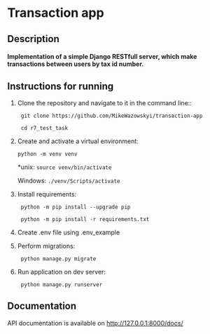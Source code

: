 # Transaction app

## Description

#### Implementation of a simple Django RESTfull server, which make transactions between users by tax id number.

## Instructions for running

1. Clone the repository and navigate to it in the command line::

   ``` git clone https://github.com/MikeWazowskyi/transaction-app```

   ``` cd r7_test_task```

2. Create and activate a virtual environment:

   ```python -m venv venv```

   *unix:
   ```source venv/bin/activate```

   Windows:
   ```./venv/Scripts/activate```

3. Install requirements:

   ``` python -m pip install --upgrade pip```

   ``` python -m pip install -r requirements.txt```

4. Create .env file using .env_example 

5. Perform migrations:

   ``` python manage.py migrate```

6. Run application on dev server:

   ``` python manage.py runserver```

## Documentation

API documentation is available on  http://127.0.0.1:8000/docs/
